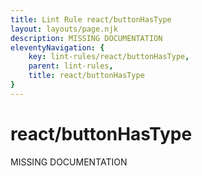 ```yaml
---
title: Lint Rule react/buttonHasType
layout: layouts/page.njk
description: MISSING DOCUMENTATION
eleventyNavigation: {
	key: lint-rules/react/buttonHasType,
	parent: lint-rules,
	title: react/buttonHasType
}
---
```


# react/buttonHasType

MISSING DOCUMENTATION
